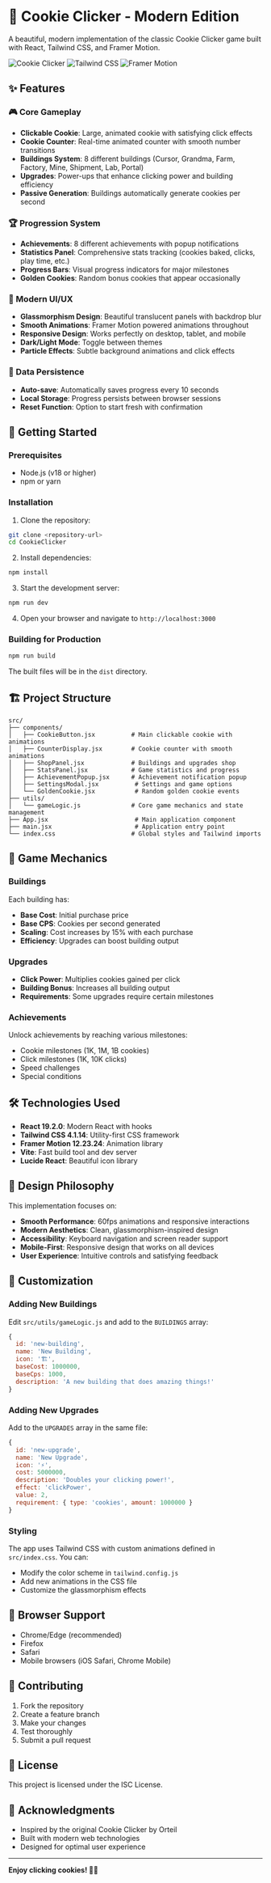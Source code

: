 # 🍪 Cookie Clicker - Modern Edition

A beautiful, modern implementation of the classic Cookie Clicker game built with React, Tailwind CSS, and Framer Motion.

![Cookie Clicker](https://img.shields.io/badge/React-19.2.0-blue) ![Tailwind CSS](https://img.shields.io/badge/Tailwind_CSS-4.1.14-38B2AC) ![Framer Motion](https://img.shields.io/badge/Framer_Motion-12.23.24-pink)

## ✨ Features

### 🎮 Core Gameplay
- **Clickable Cookie**: Large, animated cookie with satisfying click effects
- **Cookie Counter**: Real-time animated counter with smooth number transitions
- **Buildings System**: 8 different buildings (Cursor, Grandma, Farm, Factory, Mine, Shipment, Lab, Portal)
- **Upgrades**: Power-ups that enhance clicking power and building efficiency
- **Passive Generation**: Buildings automatically generate cookies per second

### 🏆 Progression System
- **Achievements**: 8 different achievements with popup notifications
- **Statistics Panel**: Comprehensive stats tracking (cookies baked, clicks, play time, etc.)
- **Progress Bars**: Visual progress indicators for major milestones
- **Golden Cookies**: Random bonus cookies that appear occasionally

### 🎨 Modern UI/UX
- **Glassmorphism Design**: Beautiful translucent panels with backdrop blur
- **Smooth Animations**: Framer Motion powered animations throughout
- **Responsive Design**: Works perfectly on desktop, tablet, and mobile
- **Dark/Light Mode**: Toggle between themes
- **Particle Effects**: Subtle background animations and click effects

### 💾 Data Persistence
- **Auto-save**: Automatically saves progress every 10 seconds
- **Local Storage**: Progress persists between browser sessions
- **Reset Function**: Option to start fresh with confirmation

## 🚀 Getting Started

### Prerequisites
- Node.js (v18 or higher)
- npm or yarn

### Installation

1. Clone the repository:
```bash
git clone <repository-url>
cd CookieClicker
```

2. Install dependencies:
```bash
npm install
```

3. Start the development server:
```bash
npm run dev
```

4. Open your browser and navigate to `http://localhost:3000`

### Building for Production

```bash
npm run build
```

The built files will be in the `dist` directory.

## 🏗️ Project Structure

```
src/
├── components/
│   ├── CookieButton.jsx          # Main clickable cookie with animations
│   ├── CounterDisplay.jsx        # Cookie counter with smooth animations
│   ├── ShopPanel.jsx             # Buildings and upgrades shop
│   ├── StatsPanel.jsx            # Game statistics and progress
│   ├── AchievementPopup.jsx      # Achievement notification popup
│   ├── SettingsModal.jsx          # Settings and game options
│   └── GoldenCookie.jsx           # Random golden cookie events
├── utils/
│   └── gameLogic.js              # Core game mechanics and state management
├── App.jsx                        # Main application component
├── main.jsx                       # Application entry point
└── index.css                     # Global styles and Tailwind imports
```

## 🎯 Game Mechanics

### Buildings
Each building has:
- **Base Cost**: Initial purchase price
- **Base CPS**: Cookies per second generated
- **Scaling**: Cost increases by 15% with each purchase
- **Efficiency**: Upgrades can boost building output

### Upgrades
- **Click Power**: Multiplies cookies gained per click
- **Building Bonus**: Increases all building output
- **Requirements**: Some upgrades require certain milestones

### Achievements
Unlock achievements by reaching various milestones:
- Cookie milestones (1K, 1M, 1B cookies)
- Click milestones (1K, 10K clicks)
- Speed challenges
- Special conditions

## 🛠️ Technologies Used

- **React 19.2.0**: Modern React with hooks
- **Tailwind CSS 4.1.14**: Utility-first CSS framework
- **Framer Motion 12.23.24**: Animation library
- **Vite**: Fast build tool and dev server
- **Lucide React**: Beautiful icon library

## 🎨 Design Philosophy

This implementation focuses on:
- **Smooth Performance**: 60fps animations and responsive interactions
- **Modern Aesthetics**: Clean, glassmorphism-inspired design
- **Accessibility**: Keyboard navigation and screen reader support
- **Mobile-First**: Responsive design that works on all devices
- **User Experience**: Intuitive controls and satisfying feedback

## 🔧 Customization

### Adding New Buildings
Edit `src/utils/gameLogic.js` and add to the `BUILDINGS` array:

```javascript
{
  id: 'new-building',
  name: 'New Building',
  icon: '🏗️',
  baseCost: 1000000,
  baseCps: 1000,
  description: 'A new building that does amazing things!'
}
```

### Adding New Upgrades
Add to the `UPGRADES` array in the same file:

```javascript
{
  id: 'new-upgrade',
  name: 'New Upgrade',
  icon: '⚡',
  cost: 5000000,
  description: 'Doubles your clicking power!',
  effect: 'clickPower',
  value: 2,
  requirement: { type: 'cookies', amount: 1000000 }
}
```

### Styling
The app uses Tailwind CSS with custom animations defined in `src/index.css`. You can:
- Modify the color scheme in `tailwind.config.js`
- Add new animations in the CSS file
- Customize the glassmorphism effects

## 📱 Browser Support

- Chrome/Edge (recommended)
- Firefox
- Safari
- Mobile browsers (iOS Safari, Chrome Mobile)

## 🤝 Contributing

1. Fork the repository
2. Create a feature branch
3. Make your changes
4. Test thoroughly
5. Submit a pull request

## 📄 License

This project is licensed under the ISC License.

## 🙏 Acknowledgments

- Inspired by the original Cookie Clicker by Orteil
- Built with modern web technologies
- Designed for optimal user experience

---

**Enjoy clicking cookies! 🍪✨**

